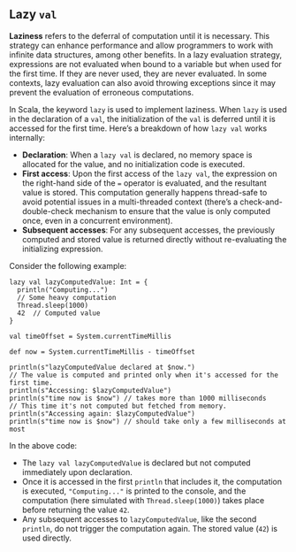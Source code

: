 ## Lazy `val`

**Laziness** refers to the deferral of computation until it is necessary.
This strategy can enhance performance and allow programmers to work with infinite data structures, among other benefits.
In a lazy evaluation strategy, expressions are not evaluated when bound to a variable but when used for the first time.
If they are never used, they are never evaluated.
In some contexts, lazy evaluation can also avoid throwing exceptions since it may prevent the evaluation of erroneous computations.

In Scala, the keyword `lazy` is used to implement laziness.
When `lazy` is used in the declaration of a `val`, the initialization of the `val` is deferred until it is accessed for the first time.
Here’s a breakdown of how `lazy val` works internally:

* **Declaration**: When a `lazy val` is declared, no memory space is allocated for the value, and no initialization code is executed.
* **First access**: Upon the first access of the `lazy val`, the expression on the right-hand side of the `=` operator is evaluated,
  and the resultant value is stored.
  This computation generally happens thread-safe to avoid potential issues in a multi-threaded context
  (there’s a check-and-double-check mechanism to ensure that the value is only computed once, even in a concurrent environment).
* **Subsequent accesses**: For any subsequent accesses, the previously computed and stored value is returned directly
  without re-evaluating the initializing expression.

Consider the following example:

```
lazy val lazyComputedValue: Int = {
  println("Computing...")
  // Some heavy computation
  Thread.sleep(1000)
  42  // Computed value
}

val timeOffset = System.currentTimeMillis

def now = System.currentTimeMillis - timeOffset

println(s"lazyComputedValue declared at $now.")
// The value is computed and printed only when it's accessed for the first time.
println(s"Accessing: $lazyComputedValue")
println(s"time now is $now") // takes more than 1000 milliseconds
// This time it's not computed but fetched from memory.
println(s"Accessing again: $lazyComputedValue")
println(s"time now is $now") // should take only a few milliseconds at most
```

In the above code:
* The `lazy val lazyComputedValue` is declared but not computed immediately upon declaration.
* Once it is accessed in the first `println` that includes it, the computation is executed, `"Computing..."` is printed to the console,
  and the computation (here simulated with `Thread.sleep(1000)`) takes place before returning the value `42`.
* Any subsequent accesses to `lazyComputedValue`, like the second `println`, do not trigger the computation again.
  The stored value (`42`) is used directly.
